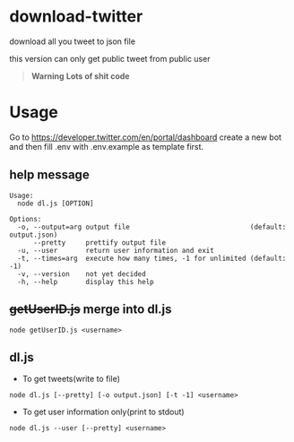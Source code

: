 # download-twitter
download all you tweet to json file

this version can only get public tweet from public user

> **Warning** **Lots of shit code**

# Usage
Go to https://developer.twitter.com/en/portal/dashboard create a new bot and then fill .env with .env.example as template first.

## help message
```
Usage:
  node dl.js [OPTION]

Options:
  -o, --output=arg output file                              (default: output.json)
      --pretty     prettify output file
  -u, --user       return user information and exit
  -t, --times=arg  execute how many times, -1 for unlimited (default: -1)
  -v, --version    not yet decided
  -h, --help       display this help
```

## ~~getUserID.js~~ merge into dl.js
```
node getUserID.js <username>
```

## dl.js
* To get tweets(write to file)
```
node dl.js [--pretty] [-o output.json] [-t -1] <username>
```

* To get user information only(print to stdout)
```
node dl.js --user [--pretty] <username>
```
